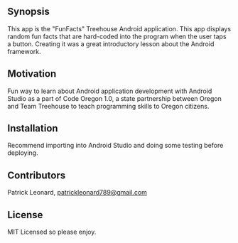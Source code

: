 ## Synopsis

This app is the "FunFacts" Treehouse Android application. This app displays random fun facts that are hard-coded into the program when the user taps a button. Creating it was a great introductory lesson about the Android framework.

## Motivation

Fun way to learn about Android application development with Android Studio as a part of Code Oregon 1.0, a state partnership between Oregon and Team Treehouse to teach programming skills to Oregon citizens.

## Installation

Recommend importing into Android Studio and doing some testing before deploying.

## Contributors

Patrick Leonard, patrickleonard789@gmail.com

## License

MIT Licensed so please enjoy.